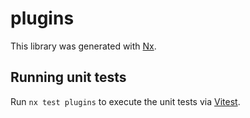 # plugins

This library was generated with [Nx](https://nx.dev).

## Running unit tests

Run `nx test plugins` to execute the unit tests via [Vitest](https://vitest.dev/).

